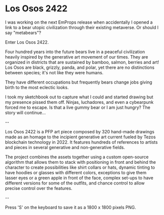 # Los Osos 2422

I was working on the next EmProps release when accidentally I opened a link to a bear utopic civilization through their existing metaverse. Or should I say "metabears"?

Enter Los Osos 2422. 

Four hundred years into the future bears live in a peaceful civilization heavily inspired by the generative art movement of our times. They are organized in districts that are sustained by bamboo, salmon, berries and art! Los Osos are black, grizzly, panda, and polar, yet there are no distinctions between species; it's not like they were humans. 

They have different occupations but frequently bears change jobs giving birth to the most eclectic looks.

I took my sketchbook out to capture what I could and started drawing but my presence pissed them off. Ninjas, luchadores, and even a cybearpunk forced me to escape.  Is that a live gummy bear or I am just hungry? The story will continue...

-- 

Los Osos 2422 is a PFP art piece composed by 320 hand-made drawings made as an homage to the incipient generative art current fueled by Tezos blockchain technology in 2022. It features hundreds of references to artists and pieces in several generative and non-generative fields.

The project combines the assets together using a custom open-source algorithm that allows them to stack with positioning in front and behind the character to create possibilities like shirt collars or hats, dynamic tinting to have hoodies or glasses with different colors, exceptions to give them lasser eyes or a green apple in front of the face, complex set-ups to have different versions for some of the outfits, and chance control to allow precise control over the features.

--

Press 'S' on the keyboard to save it as a 1800 x 1800 pixels PNG.